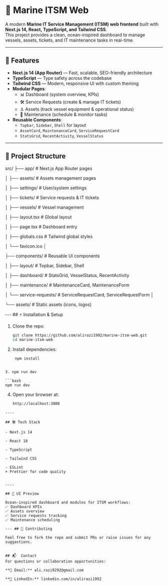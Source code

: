 # 🌊 Marine ITSM Web

A modern **Marine IT Service Management (ITSM) web frontend** built with **Next.js 14, React, TypeScript, and Tailwind CSS**.  
This project provides a clean, ocean-inspired dashboard to manage vessels, assets, tickets, and IT maintenance tasks in real-time.

---

## 🚀 Features

- **Next.js 14 (App Router)** — Fast, scalable, SEO-friendly architecture
- **TypeScript** — Type safety across the codebase
- **Tailwind CSS** — Modern, responsive UI with custom theming
- **Modular Pages**:
  - 📊 Dashboard (system overview, KPIs)
  - 🛠️ Service Requests (create & manage IT tickets)
  - ⚓ Assets (track vessel equipment & operational status)
  - 🔧 Maintenance (schedule & monitor tasks)
- **Reusable Components**:
  - `Topbar`, `Sidebar`, `Shell` for layout  
  - `AssetCard`, `MaintenanceCard`, `ServiceRequestCard`  
  - `StatsGrid`, `RecentActivity`, `VesselStatus`

---

## 📂 Project Structure

src/
├── app/ # Next.js App Router pages

│ ├── assets/ # Assets management pages

│ ├── settings/ # User/system settings

│ ├── tickets/ # Service requests & IT tickets

│ ├── vessels/ # Vessel management

│ ├── layout.tsx # Global layout

│ ├── page.tsx # Dashboard entry

│ ├── globals.css # Tailwind global styles

│ └── favicon.ico
│

├── components/ # Reusable UI components

│ ├── layout/ # Topbar, Sidebar, Shell

│ ├── dashboard/ # StatsGrid, VesselStatus, RecentActivity

│ ├── maintenance/ # MaintenanceCard, MaintenanceForm

│ └── service-requests/ # ServiceRequestCard, ServiceRequestForm
│

└── assets/ # Static assets (icons, logos)

--- ## ⚡ Installation & Setup

1. Clone the repo:
   ```bash
   git clone https://github.com/alirazi1992/marine-itsm-web.git
   cd marine-itsm-web
   ```

2. Install dependencies:
   ```bash
    npm install
  ```

3. npm run dev

```bash
  npm run dev
```

4. Open your browser at:
   ```bash
   http://localhost:3000
  ```
----

## 🛠️ Tech Stack

- Next.js 14

- React 18

- TypeScript

- Tailwind CSS

- ESLint
 + Prettier for code quality


----

## 📸 UI Preview

Ocean-inspired dashboard and modules for ITSM workflows:
✅ Dashboard KPIs
✅ Assets overview
✅ Service requests tracking
✅ Maintenance scheduling

--- ## 🤝 Contributing 

Feel free to fork the repo and submit PRs or raise issues for any suggastions.


## 📬  Contact
For questions or collaboration opportunities:

**📧 Email:** ali.razi9292@gmail.com

**🔗 LinkedIn:** linkedin.com/in/alirazi1992 
